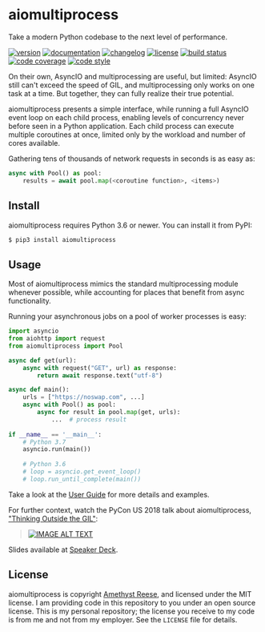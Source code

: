 aiomultiprocess
===============

Take a modern Python codebase to the next level of performance.

[![version](https://img.shields.io/pypi/v/aiomultiprocess.svg)](https://pypi.org/project/aiomultiprocess)
[![documentation](https://readthedocs.org/projects/aiosqlite/badge/?version=latest)](https://aiomultiprocess.omnilib.dev)
[![changelog](https://img.shields.io/badge/change-log-blue)](https://aiomultiprocess.omnilib.dev/en/latest/changelog.html)
[![license](https://img.shields.io/pypi/l/aiomultiprocess.svg)](https://github.com/omnilib/aiomultiprocess/blob/master/LICENSE)
[![build status](https://github.com/omnilib/aiomultiprocess/workflows/Build/badge.svg)](https://github.com/omnilib/aiomultiprocess/actions)
[![code coverage](https://img.shields.io/codecov/c/gh/omnilib/aiomultiprocess)](https://codecov.io/gh/omnilib/aiomultiprocess)
[![code style](https://img.shields.io/badge/code%20style-black-000000.svg)](https://github.com/ambv/black)

On their own, AsyncIO and multiprocessing are useful, but limited:
AsyncIO still can't exceed the speed of GIL, and multiprocessing only works on
one task at a time.  But together, they can fully realize their true potential.

aiomultiprocess presents a simple interface, while running a full AsyncIO event
loop on each child process, enabling levels of concurrency never before seen
in a Python application.  Each child process can execute multiple coroutines
at once, limited only by the workload and number of cores available.

Gathering tens of thousands of network requests in seconds is as easy as:

```python
async with Pool() as pool:
    results = await pool.map(<coroutine function>, <items>)
```

Install
-------

aiomultiprocess requires Python 3.6 or newer.
You can install it from PyPI:

```bash
$ pip3 install aiomultiprocess
```


Usage
-----

Most of aiomultiprocess mimics the standard multiprocessing module whenever
possible, while accounting for places that benefit from async functionality.

Running your asynchronous jobs on a pool of worker processes is easy:

```python
import asyncio
from aiohttp import request
from aiomultiprocess import Pool

async def get(url):
    async with request("GET", url) as response:
        return await response.text("utf-8")

async def main():
    urls = ["https://noswap.com", ...]
    async with Pool() as pool:
        async for result in pool.map(get, urls):
            ...  # process result
            
if __name__ == '__main__':
    # Python 3.7
    asyncio.run(main())
    
    # Python 3.6
    # loop = asyncio.get_event_loop()
    # loop.run_until_complete(main())
```

Take a look at the [User Guide][] for more details and examples.

For further context, watch the PyCon US 2018 talk about aiomultiprocess,
["Thinking Outside the GIL"][pycon-2018]:

> [![IMAGE ALT TEXT](http://img.youtube.com/vi/0kXaLh8Fz3k/0.jpg)](http://www.youtube.com/watch?v=0kXaLh8Fz3k "PyCon 2018 - Amethyst Reese - Thinking Outside the GIL with AsyncIO and Multiprocessing")

Slides available at [Speaker Deck](https://speakerdeck.com/jreese/thinking-outside-the-gil-2).


License
-------

aiomultiprocess is copyright [Amethyst Reese](https://noswap.com), and licensed under
the MIT license.  I am providing code in this repository to you under an open
source license.  This is my personal repository; the license you receive to
my code is from me and not from my employer. See the `LICENSE` file for details.


[User Guide]: https://aiomultiprocess.omnilib.dev/en/latest/guide.html
[pycon-2018]: https://www.youtube.com/watch?v=0kXaLh8Fz3k

